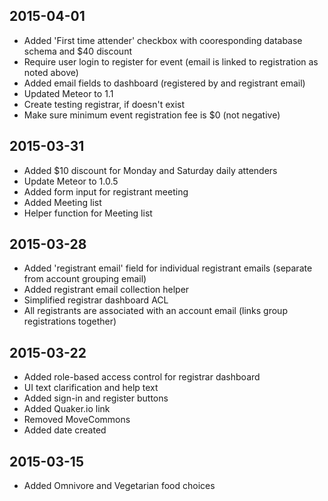 2015-04-01
-----------------
* Added 'First time attender' checkbox with cooresponding database schema and $40 discount
* Require user login to register for event (email is linked to registration as noted above)
* Added email fields to dashboard (registered by and registrant email)
* Updated Meteor to 1.1
* Create testing registrar, if doesn't exist
* Make sure minimum event registration fee is $0 (not negative)

2015-03-31
-----------------
* Added $10 discount for Monday and Saturday daily attenders
* Update Meteor to 1.0.5
* Added form input for registrant meeting
* Added Meeting list
* Helper function for Meeting list

2015-03-28
-----------------
* Added 'registrant email' field for individual registrant emails (separate from account grouping email)
* Added registrant email collection helper
* Simplified registrar dashboard ACL
* All registrants are associated with an account email (links group registrations together)

2015-03-22
------------------
* Added role-based access control for registrar dashboard
* UI text clarification and help text
* Added sign-in and register buttons
* Added Quaker.io link
* Removed MoveCommons
* Added date created

2015-03-15
------------------
* Added Omnivore and Vegetarian food choices
